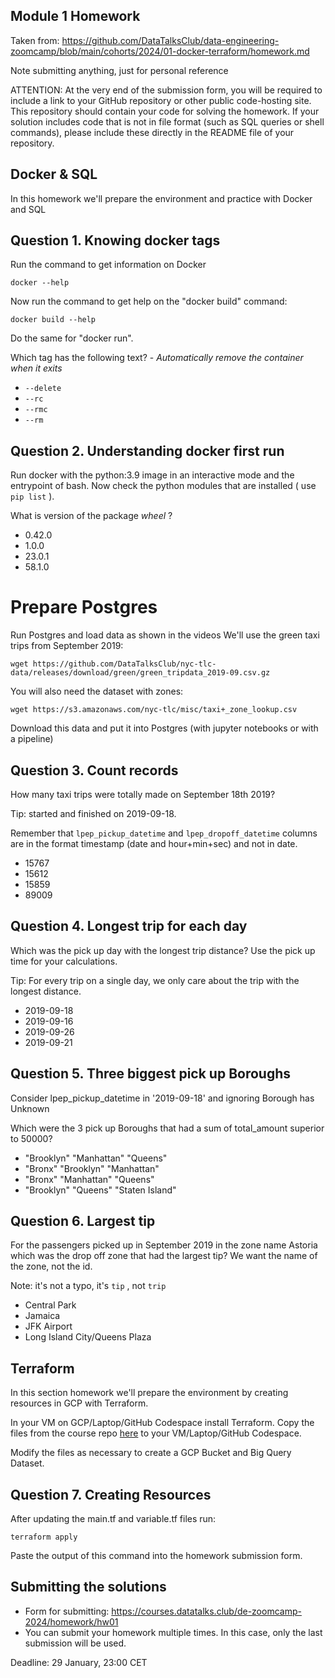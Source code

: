 ## Module 1 Homework

Taken from: https://github.com/DataTalksClub/data-engineering-zoomcamp/blob/main/cohorts/2024/01-docker-terraform/homework.md

Note submitting anything, just for personal reference

ATTENTION: At the very end of the submission form, you will be required to include a link to your GitHub repository or other public code-hosting site. This repository should contain your code for solving the homework. If your solution includes code that is not in file format (such as SQL queries or shell commands), please include these directly in the README file of your repository.

## Docker & SQL

In this homework we'll prepare the environment 
and practice with Docker and SQL


## Question 1. Knowing docker tags

Run the command to get information on Docker 

```docker --help```

Now run the command to get help on the "docker build" command:

```docker build --help```

Do the same for "docker run".

Which tag has the following text? - *Automatically remove the container when it exits* 

- `--delete`
- `--rc`
- `--rmc`
- `--rm`


## Question 2. Understanding docker first run 

Run docker with the python:3.9 image in an interactive mode and the entrypoint of bash.
Now check the python modules that are installed ( use ```pip list``` ). 

What is version of the package *wheel* ?

- 0.42.0
- 1.0.0
- 23.0.1
- 58.1.0


# Prepare Postgres

Run Postgres and load data as shown in the videos
We'll use the green taxi trips from September 2019:

```wget https://github.com/DataTalksClub/nyc-tlc-data/releases/download/green/green_tripdata_2019-09.csv.gz```

You will also need the dataset with zones:

```wget https://s3.amazonaws.com/nyc-tlc/misc/taxi+_zone_lookup.csv```

Download this data and put it into Postgres (with jupyter notebooks or with a pipeline)


## Question 3. Count records 

How many taxi trips were totally made on September 18th 2019?

Tip: started and finished on 2019-09-18. 

Remember that `lpep_pickup_datetime` and `lpep_dropoff_datetime` columns are in the format timestamp (date and hour+min+sec) and not in date.

- 15767
- 15612
- 15859
- 89009

## Question 4. Longest trip for each day

Which was the pick up day with the longest trip distance?
Use the pick up time for your calculations.

Tip: For every trip on a single day, we only care about the trip with the longest distance. 

- 2019-09-18
- 2019-09-16
- 2019-09-26
- 2019-09-21


## Question 5. Three biggest pick up Boroughs

Consider lpep_pickup_datetime in '2019-09-18' and ignoring Borough has Unknown

Which were the 3 pick up Boroughs that had a sum of total_amount superior to 50000?
 
- "Brooklyn" "Manhattan" "Queens"
- "Bronx" "Brooklyn" "Manhattan"
- "Bronx" "Manhattan" "Queens" 
- "Brooklyn" "Queens" "Staten Island"


## Question 6. Largest tip

For the passengers picked up in September 2019 in the zone name Astoria which was the drop off zone that had the largest tip?
We want the name of the zone, not the id.

Note: it's not a typo, it's `tip` , not `trip`

- Central Park
- Jamaica
- JFK Airport
- Long Island City/Queens Plaza



## Terraform

In this section homework we'll prepare the environment by creating resources in GCP with Terraform.

In your VM on GCP/Laptop/GitHub Codespace install Terraform. 
Copy the files from the course repo
[here](https://github.com/DataTalksClub/data-engineering-zoomcamp/tree/main/01-docker-terraform/1_terraform_gcp/terraform) to your VM/Laptop/GitHub Codespace.

Modify the files as necessary to create a GCP Bucket and Big Query Dataset.


## Question 7. Creating Resources

After updating the main.tf and variable.tf files run:

```
terraform apply
```

Paste the output of this command into the homework submission form.


## Submitting the solutions

* Form for submitting: https://courses.datatalks.club/de-zoomcamp-2024/homework/hw01
* You can submit your homework multiple times. In this case, only the last submission will be used. 

Deadline: 29 January, 23:00 CET